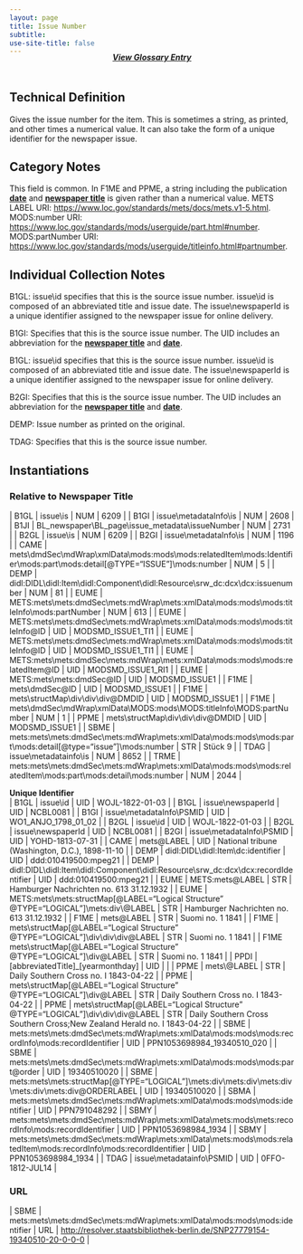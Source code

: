 ```yaml
---
layout: page
title: Issue Number
subtitle:  
use-site-title: false
---
```


<h4 style="text-align:center;font-style:italic;margin-top:-20px;margin-bottom:50px;"><a href="../../glossary/issue-number">View Glossary Entry</a></h4>

## Technical Definition

Gives the issue number for the item. This is sometimes a string, as
printed, and other times a numerical value. It can also take the form of
a unique identifier for the newspaper issue.

## Category Notes

This field is common. In F1ME and PPME, a string including the
publication [**date**](../date) and [**newspaper title**](../newspaper-title) is given rather than a
numerical value. METS LABEL URI: https://www.loc.gov/standards/mets/docs/mets.v1-5.html. MODS:number URI: https://www.loc.gov/standards/mods/userguide/part.html#number. MODS:partNumber URI: https://www.loc.gov/standards/mods/userguide/titleinfo.html#partnumber. 

## Individual Collection Notes

B1GL: issue\\id specifies that this is the source issue number.
issue\\id is composed of an abbreviated title and issue date. The
issue\\newspaperId is a unique identifier assigned to the newspaper
issue for online delivery.

B1GI: Specifies that this is the source issue number. The UID includes
an abbreviation for the [**newspaper title**](../newspaper-title) and [**date**](../date).

B1GL: issue\\id specifies that this is the source issue number.
issue\\id is composed of an abbreviated title and issue date. The
issue\\newspaperId is a unique identifier assigned to the newspaper
issue for online delivery.

B2GI: Specifies that this is the source issue number. The UID includes
an abbreviation for the [**newspaper title**](../newspaper-title) and [**date**](../date).

DEMP: Issue number as printed on the original.

TDAG: Specifies that this is the source issue number.

## Instantiations

### **Relative to Newspaper Title**  

| B1GL  |  issue\\is  | NUM | 6209  |
| B1GI  |  issue\\metadataInfo\\is  | NUM | 2608  |
| B1JI  |  BL\_newspaper\\BL\_page\\issue\_metadata\\issueNumber  | NUM | 2731  |
| B2GL  |  issue\\is  | NUM | 6209  |
| B2GI  |  issue\\metadataInfo\\is  | NUM | 1196  |
| CAME  |  mets\\dmdSec\\mdWrap\\xmlData\\mods:mods\\mods:relatedItem\\mods:Identifier\\mods:part\\mods:detail\[@TYPE=“ISSUE”\]\\mods:number | NUM | 5  |
| DEMP  |  didl:DIDL\\didl:Item\\didl:Component\\didl:Resource\\srw\_dc:dcx\\dcx:issuenumber  | NUM | 81  |
| EUME  |  METS:mets\\mets:dmdSec\\mets:mdWrap\\mets:xmlData\\mods:mods\\mods:titleInfo\\mods:partNumber  | NUM | 613  |
| EUME  |  METS:mets\\mets:dmdSec\\mets:mdWrap\\mets:xmlData\\mods:mods\\mods:titleInfo@ID  | UID | MODSMD\_ISSUE1\_TI1 |
| EUME  |  METS:mets\\mets:dmdSec\\mets:mdWrap\\mets:xmlData\\mods:mods\\mods:titleInfo@ID  | UID | MODSMD\_ISSUE1\_TI1 |
| EUME  |  METS:mets\\mets:dmdSec\\mets:mdWrap\\mets:xmlData\\mods:mods\\mods:relatedItem@ID  | UID | MODSMD\_ISSUE1\_RI1 |
| EUME  |  METS:mets\\mets:dmdSec@ID  | UID | MODSMD\_ISSUE1  |
| F1ME  |  mets\\dmdSec@ID  | UID | MODSMD\_ISSUE1  |
| F1ME  |  mets\\structMap\\div\\div\\div@DMDID  | UID | MODSMD\_ISSUE1  |
| F1ME  |  mets\\dmdSec\\mdWrap\\xmlData\\MODS:mods\\MODS:titleInfo\\MODS:partNumber  | NUM | 1  |
| PPME  |  mets\\structMap\\div\\div\\div@DMDID  | UID | MODSMD\_ISSUE1  |
| SBME  |  mets:mets\\mets:dmdSec\\mets:mdWrap\\mets:xmlData\\mods:mods\\mods:part\\mods:detail\[@type=“issue”\]\\mods:number  | STR | Stück 9  |
| TDAG  |  issue\\metadatainfo\\is  | NUM | 8652  |
| TRME  |  mets:mets\\mets:dmdSec\\mets:mdWrap\\mets:xmlData\\mods:mods\\mods:relatedItem\\mods:part\\mods:detail\\mods:number  | NUM | 2044  |

**Unique Identifier**  
| B1GL  |  issue\\id  | UID | WOJL-1822-01-03  |
| B1GL  |  issue\\newspaperId  | UID | NCBL0081  |
| B1GI  |  issue\\metadataInfo\\PSMID  | UID | WO1\_ANJO\_1798\_01\_02  |
| B2GL  |  issue\\id  | UID | WOJL-1822-01-03  |
| B2GL  |  issue\\newspaperId  | UID | NCBL0081  |
| B2GI  |  issue\\metadataInfo\\PSMID  | UID | YOHD-1813-07-31  |
| CAME  |  mets@LABEL  | UID | National tribune (Washington, D.C.), 1898-11-10  |
| DEMP  |  didl:DIDL\\didl:Item\\dc:identifier  | UID | ddd:010419500:mpeg21  |
| DEMP  |  didl:DIDL\\didl:Item\\didl:Component\\didl:Resource\\srw\_dc:dcx\\dcx:recordIdentifier  | UID | ddd:010419500:mpeg21  |
| EUME  |  METS:mets@LABEL  | STR | Hamburger Nachrichten no. 613 31.12.1932  |
| EUME  |  METS:mets\\mets:structMap\[@LABEL=“Logical Structure” @TYPE=“LOGICAL”\]\\mets:div\\@LABEL  | STR | Hamburger Nachrichten no. 613 31.12.1932  |
| F1ME  |  mets@LABEL  | STR | Suomi no. 1 1841  |
| F1ME  |  mets\\structMap\[@LABEL=“Logical Structure” @TYPE=“LOGICAL”\]\\div\\div\\div@LABEL  | STR | Suomi no. 1 1841  |
| F1ME mets\\structMap\[@LABEL=“Logical Structure” @TYPE=“LOGICAL”\]\\div@LABEL  | STR | Suomi no. 1 1841  |
| PPDI  |  \[abbreviatedTitle\]\_\[yearmonthday\]  | UID |  |
| PPME  |  mets\\@LABEL  | STR | Daily Southern Cross no. I 1843-04-22  |
| PPME  |  mets\\structMap\[@LABEL=“Logical Structure” @TYPE=“LOGICAL”\]\\div@LABEL  | STR | Daily Southern Cross no. I 1843-04-22  |
| PPME  |  mets\\structMap\[@LABEL=“Logical Structure” @TYPE=“LOGICAL”\]\\div\\div\\div@LABEL  | STR | Daily Southern Cross Southern Cross;New Zealand Herald no. I 1843-04-22 |
| SBME  |  mets:mets\\mets:dmdSec\\mets:mdWrap\\mets:xmlData\\mods:mods\\mods:recordInfo\\mods:recordIdentifier  | UID | PPN1053698984\_19340510\_020  |
| SBME  |  mets:mets\\mets:dmdSec\\mets:mdWrap\\mets:xmlData\\mods:mods\\mods:part@order  | UID | 19340510020  |
| SBME  |  mets:mets\\mets:structMap\[@TYPE=“LOGICAL”\]\\mets:div\\mets:div\\mets:div\\mets:div\\mets:div@ORDERLABEL  | UID | 19340510020  |
| SBMA  |  mets:mets\\mets:dmdSec\\mets:mdWrap\\mets:xmlData\\mods:mods\\mods:identifier  | UID | PPN791048292  |
| SBMY  |  mets:mets\\mets:dmdSec\\mets:mdWrap\\mets:xmlData\\mets:mods\\mets:recordInfo\\mods:recordIdentifier  | UID | PPN1053698984\_1934  |
| SBMY  |  mets:mets\\mets:dmdSec\\mets:mdWrap\\mets:xmlData\\mets:mods\\mods:relatedItem\\mods:recordInfo\\mods:recordIdentifier | UID | PPN1053698984\_1934  |
| TDAG  |  issue\\metadatainfo\\PSMID  | UID | 0FFO-1812-JUL14  |

### **URL**  

| SBME  |  mets:mets\\mets:dmdSec\\mets:mdWrap\\mets:xmlData\\mods:mods\\mods:identifier | URL | http://resolver.staatsbibliothek-berlin.de/SNP27779154-19340510-20-0-0-0 |

